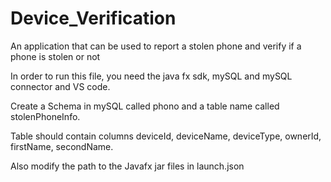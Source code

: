 # Device_Verification
An application that can be used to report a stolen phone and verify if a phone is stolen or not

In order to run this file, you need the java fx sdk, mySQL and mySQL connector and VS code.

Create a Schema in mySQL called phono and a table name called stolenPhoneInfo.

Table should contain columns deviceId, deviceName, deviceType, ownerId, firstName, secondName.

Also modify the path to the Javafx jar files in launch.json
